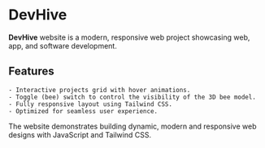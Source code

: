 # DevHive

**DevHive** website is a modern, responsive web project showcasing web, app, and software development. 

## Features
```
- Interactive projects grid with hover animations.  
- Toggle (bee) switch to control the visibility of the 3D bee model. 
- Fully responsive layout using Tailwind CSS.  
- Optimized for seamless user experience.
```
The website demonstrates building dynamic, modern and responsive web designs with JavaScript and Tailwind CSS.
